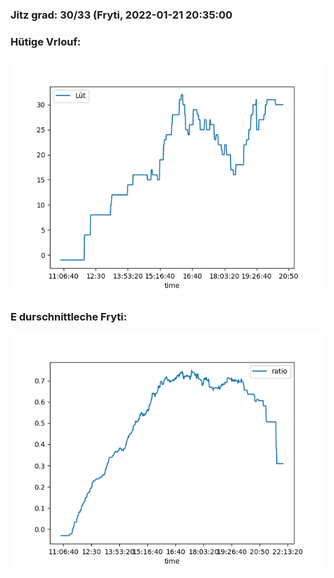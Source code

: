 ### Jitz grad: 30/33 (Fryti, 2022-01-21 20:35:00

### Hütige Vrlouf:
![Graph](Today.png)

### E durschnittleche Fryti:
![Graph](Fryti.png)